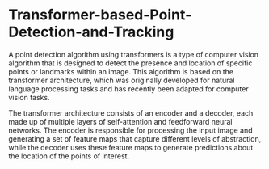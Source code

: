 # Transformer-based-Point-Detection-and-Tracking

A point detection algorithm using transformers is a type of computer vision algorithm that is designed to detect the presence and location of specific points or landmarks within an image. This algorithm is based on the transformer architecture, which was originally developed for natural language processing tasks and has recently been adapted for computer vision tasks.

The transformer architecture consists of an encoder and a decoder, each made up of multiple layers of self-attention and feedforward neural networks. The encoder is responsible for processing the input image and generating a set of feature maps that capture different levels of abstraction, while the decoder uses these feature maps to generate predictions about the location of the points of interest.
